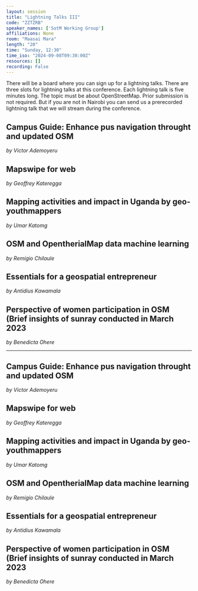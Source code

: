 ```yaml
---
layout: session
title: "Lightning Talks III"
code: "ZZTZRB"
speaker_names: ['SotM Working Group']
affiliations: None
room: "Maasai Mara"
length: "20"
time: "Sunday, 12:30"
time_iso: "2024-09-08T09:30:00Z"
resources: []
recording: False
---
```


There will be a board where you can sign up for a lightning talks. There are three slots for lightning talks at this conference. Each lightning talk is five minutes long. The topic must be about OpenStreetMap. Prior submission is not required. But if you are not in Nairobi you can send us a prerecorded lightning talk that we will stream during the conference.

## Campus Guide: Enhance pus navigation throught and updated OSM
_by Victor Ademoyeru_

## Mapswipe for web
_by Geoffrey Kateregga_

## Mapping activities and impact in Uganda by geo-youthmappers
_by Umar Katomg_

## OSM and OpentherialMap data machine learning
_by Remígio Chilaule_

## Essentials for a geospatial entrepreneur
_by Antidius Kawamala_

## Perspective of women participation in OSM (Brief insights of sunray conducted in March 2023
_by Benedicta Ohere_

<hr>

## Campus Guide: Enhance pus navigation throught and updated OSM
_by Victor Ademoyeru_

## Mapswipe for web
_by Geoffrey Kateregga_

## Mapping activities and impact in Uganda by geo-youthmappers
_by Umar Katomg_

## OSM and OpentherialMap data machine learning
_by Remígio Chilaule_

## Essentials for a geospatial entrepreneur
_by Antidius Kawamala_

## Perspective of women participation in OSM (Brief insights of sunray conducted in March 2023
_by Benedicta Ohere_

